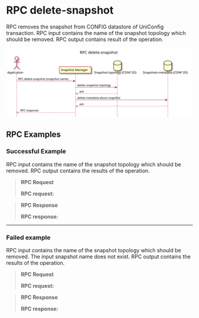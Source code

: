 RPC delete-snapshot
===================

RPC removes the snapshot from CONFIG datastore of UniConfig transaction.
RPC input contains the name of the snapshot topology which should be
removed. RPC output contains result of the operation.

![RPC delete-snapshot](RPC_delete-snapshot-RPC_delete_snapshot.svg)

RPC Examples
------------

### Successful Example

RPC input contains the name of the snapshot topology which should be
removed. RPC output contains the results of the operation.

> **RPC Request**
>
> **RPC request:**

> **RPC Response**
>
> **RPC response:**

* * * * *

### Failed example

RPC input contains the name of the snapshot topology which should be
removed. The input snapshot name does not exist. RPC output contains the
results of the operation.

> **RPC Request**
>
> **RPC request:**

> **RPC Response**
>
> **RPC response:**
